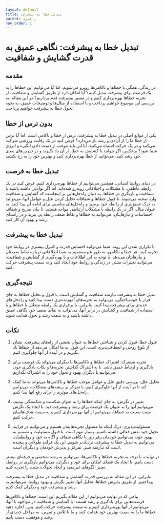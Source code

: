 ```yaml
---
layout: default
title: تبدیل خطا به پیشرفت
parent: راهبری
nav_order: 1
---
```


# تبدیل خطا به پیشرفت: نگاهی عمیق به قدرت گشایش و شفافیت

## مقدمه
در زندگی، همگی با خطاها و ناکامی‌ها روبرو می‌شویم. اما آیا می‌توانیم این خطاها را به یک فرصت برای پیشرفت تبدیل کنیم؟ آیا امکان دارد از طریق گشایش و شفافیت، از تجربه خطاها بهره‌برداری کنیم و در مسیر پیشرفت قدم برداریم؟ در این مقاله، به بررسی این موضوع خواهیم پرداخت و با استفاده از مثال‌ها و توضیحات عمیق، به نحوه تحول خطا به پیشرفت خواهیم پرداخت.

## بدون ترس از خطا
یکی از موانع اصلی در تبدیل خطا به پیشرفت، ترس از خطا و ناکامی است. اما آیا ترس از خطا ما را از آزادی و رشد باز می‌دارد؟ فرض کنید در یک رقابت ورزشی شرکت می‌کنید و در یک حرکت اشتباه می‌کنید. آیا این باید موجب از دست دادن انگیزه و انرژی شما شود؟ برعکس، اگر بتوانید با گشایش به خطا، از آن یاد بگیرید و در تمرین‌های بعدی خود رشد کنید، می‌توانید از خطا بهره‌برداری کنید و بهترین خود را به رخ بکشید.

## تبدیل خطا به فرصت
در دنیای روابط انسانی، همچنین می‌توانیم از خطاها بهره‌برداری کنیم. فرض کنید در یک رابطه عاطفی، با مشکلات و اختلافاتی روبه‌رو شده‌اید. اما اگر توانایی داشته باشید با شفافیت و بازنگری در خطاها، به دنبال راه‌حل‌هایی بر اینجاست که گشایش و شفافیت وارد صحنه می‌شوند. با قبول خطاها و شفافانه تحلیل کردن علل و عوامل آنها، می‌توانید به درک عمیق‌تری از رابطه خود برسید و راه‌حل‌های مناسبی برای ادامه آن پیدا کنید. به عنوان مثال، اگر در یک رابطه با مشکلات ارتباطی مواجه هستید، با بیان صریح و شفاف احساسات و نیازهایتان، می‌توانید به خطاها و نقاط ضعف رابطه پی ببرید و در راستای رشد و بهبود آن کار کنید.

## تبدیل خطا به پیشرفت
با تکراری شدن این روند، شما می‌توانید احساس قدرت و کنترل بیشتری در روابط خود تجربه کنید. هر خطا و ناکامی، به طور غیرمستقیم به شما اطلاعاتی درباره نقاط ضعفتان و نیازهایتان می‌دهد. با توجه به این اطلاعات و با بهره‌گیری از گشایش و شفافیت، می‌توانید تغییرات مثبتی در زندگی و روابط خود ایجاد کنید و به سمت پیشرفت حرکت کنید.

## نتیجه‌گیری
تبدیل خطا به پیشرفت نیازمند شفافیت و گشایش است. با قبول و تحلیل خطاها به جای فرار یا خودساختگی، می‌توانید به تجربه‌های آموزنده‌تری دست پیدا کنید و راه‌حل‌های جدیدی برای پیشرفت پیدا کنید. بنابراین، با برقراری یک رابطه متقابل با خطاها و با استفاده از شفافیت و گشایش در برابر آنها، می‌توانید به نقاط ضعف خود نگاهی عمیق داشته باشید و به سمت رشد و تحول هدایت شوید.

## نکات
1. قبول خطا: قبول کردن و شناختن خطاها به عنوان بخشی از راه‌های پیشرفت، نشان از بلوغ روحی و انعطاف‌پذیری است. این قبول به ما امکان می‌دهد از خطاها یاد بگیریم و در آینده از آنها جلوگیری کنیم.

2. تجربه مشترک: اشتراک خطاها و ناکامی‌ها با دیگران می‌تواند یک فرصت برای یادگیری و ارتباط عمیق باشد. با به اشتراک گذاشتن تجربه‌ها و نکات یادگیری خود، می‌توانیم با دیگران بهبود و تحول خود را به اشتراک بگذاریم.

3. تحلیل علل: بررسی دقیق علل و عوامل موجب خطاها و ناکامی‌ها می‌تواند به ما کمک کند تا در آینده از آنها جلوگیری کنیم. با تمرکز بر ریشه‌های مشکلات، می‌توانیم راه‌حل‌های موثری را برای رفع آنها پیدا کنیم.

4. تغییر در نگرش: به جای اینکه خطاها را به عنوان شکست و شکستگی ببینیم، می‌توانیم آنها را به عنوان یک فرصت برای رشد و پیشرفت دید. با ایجاد یک نگرش مثبت نسبت به خطاها، می‌توانیم از آنها بهره‌برداری کنیم و به سمت هدف‌هایمان حرکت کنیم.

5. مسئولیت‌پذیری: درک اینکه ما مسئول تجربه‌هایمان هستیم و می‌توانیم در فرایند تحول خود نقش فعالی داشته باشیم، بسیار مهم است. با قبول مسئولیت و تصمیم به بهبود خود، می‌توانیم خودمان رهر روز با نگاهی شفاف و آگاه به خود و روابطمان، می‌توانیم به تبدیل خطا به پیشرفت نزدیک‌تر شویم. این یک فرآیند طولانی و پیچیده است که نیازمند صبر، تمرکز و پذیرش خودمان و دیگران است.

در نهایت، با توجه به تجربه خطاها و ناکامی‌ها، می‌توانیم به رشد شخصی و حرفه‌ای بیشتر دست یابیم. با ایجاد یک فضای امکان برای خود و دیگران، می‌توانیم بازنگری در روابط، تغییر الگوهای غیرمفید و ایجاد تحولات مثبت را تجربه کنیم.

بنابراین، در این مقاله به بررسی قدرت گشایش و شفافیت در تبدیل خطا به پیشرفت پرداختیم. از طریق پذیرش خطاها، تحلیل آنها، تغییر نگرش و بهبود روابط، می‌توانیم به رشد و پیشرفت خود و دیگران کمک کنیم.

پیامی که در نهایت می‌توانیم از این مقاله بگیریم این است: خطاها و ناکامی‌ها فرصت‌هایی برای یادگیری و رشد هستند. با گشایش و شفافیت در مواجهه با آنها، می‌توانیم از آنها بهره‌برداری کنیم و به سمت پیشرفت حرکت کنیم. پس، اجازه دهید خطاها ما را به سمت بهترین خود هدایت کنند و ما با تلاش و تمرین، به مراحل جدیدی از رشد و موفقیت دست یابیم.